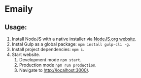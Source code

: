 # Emaily

## Usage:

1. Install NodeJS with a native installer via [NodeJS.org website](https://nodejs.org/).
2. Instal Gulp as a global package: `npm install gulp-cli -g`.
3. Install project dependencies: `npm i`.
6. Start website.
   1. Development mode `npm start`.
   2. Production mode `npm run production`.
   3. Navigate to [http://localhost:3000/](http://localhost:3000/).
